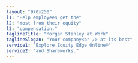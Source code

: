 ```yaml
---
layout: "970x250"
l1: "Help employees get the"
l2: "most from their equity"
l3: "compensation."
taglineTitle: "Morgan Stanley at Work"
taglineSlogan: "Your company<br /> at its best"
service1: "Explore Equity Edge Online®"
service2: "and Shareworks."
---
```


